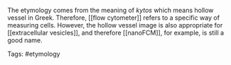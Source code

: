 The etymology comes from the meaning of *kytos* which means hollow vessel in Greek. Therefore, [[flow cytometer]] refers to a specific way of measuring cells. However, the hollow vessel image is also appropriate for [[extracellular vesicles]], and therefore [[nanoFCM]], for example, is still a good name. 

Tags: #etymology 